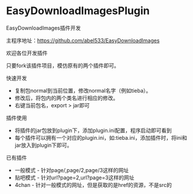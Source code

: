 EasyDownloadImagesPlugin
========================

EasyDownloadImages插件开发

主程序地址：https://github.com/abel533/EasyDownloadImages

欢迎各位开发插件

只要fork该插件项目，模仿原有的两个插件即可。

快速开发

 * 复制包normal到当前位置，修改normal名字（例如tieba）。
 * 修改后，将包内的两个类名进行相应的修改。
 * 右键当前包名，export > jar即可
 
插件使用
 * 将插件的jar包放到plugin下，添加plugin.ini配置，程序启动即可看到
 * 每个插件可以拥有一个对应的plugin.ini，如:tieba.ini，添加插件时，将ini和jar放入到plugin下即可。

已有插件
 * 一般模式 - 针对page/,page/2,page/3这样的网址
 * 贴吧模式 - 针对url?page=2,url?page=3这样的网址
 * 4chan - 针对一般模式的网址，但是获取的是href的资源，不是src的